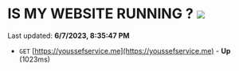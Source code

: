 # IS MY WEBSITE RUNNING ? [![](https://img.shields.io/static/v1?label=Sponsor&message=%E2%9D%A4&logo=GitHub&color=%23fe8e86)](https://github.com/sponsors/<username>)

Last updated: **6/7/2023, 8:35:47 PM**

- `GET` [https://youssefservice.me](https://youssefservice.me) - **Up** (1023ms)
